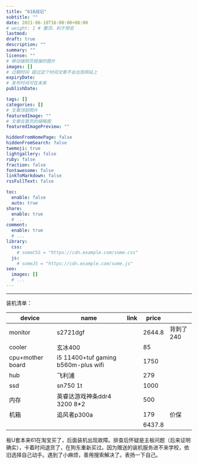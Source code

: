 ```yaml
---
title: "618战记"
subtitle: ""
date: 2021-06-18T16:00:00+08:00
# weight: 1 # 置顶，利于预览
lastmod: 
draft: true
description: ""
summary: ""
license: ""
# 移动端网页链接的图片
images: []
# 过期时间 超过这个时间文章不会出现网站上
expiryDate: 
# 发布时间可在未来
publishDate: 

tags: []
categories: []
# 文章顶部照片
featuredImage: ""
# 文章在首页的缩略图
featuredImagePreview: ""

hiddenFromHomePage: false
hiddenFromSearch: false
twemoji: true
lightgallery: false
ruby: false
fraction: false
fontawesome: false
linkToMarkdown: false
rssFullText: false

toc:
  enable: false
  auto: true
share:
  enable: true
  # ...
comment:
  enable: true
  # ...
library:
  css:
    # someCSS = "https://cdn.example.com/some.css"
  js:
    # someJS = "https://cdn.example.com/some.js"
seo:
  images: []
  # ...
---
```


<!--more-->
---
装机清单：

| device             | name                                | link | price  |        |
|------------------|-------------------------------------|------|--------|--------|
| monitor          | s2721dgf                            |      | 2644.8 | 背刺了240 |
| cooler           | 玄冰400                               |      | 85     |        |
| cpu+mother board | i5 11400+tuf gaming b560m-plus wifi |      | 1750   |        |
| hub              | 飞利浦                                 |      | 279    |        |
| ssd              | sn750 1t                            |      | 1000   |        |
| 内存               | 英睿达游戏神条ddr4 3200 8*2                |      | 500    |        |
| 机箱               | 追风者p300a                            |      | 179    | 价保     |
|                  |                                     |      | 6437.8 |        |

板U套本来61在淘宝买了，后面装机出现故障。排查后怀疑是主板问题（后来证明确实），卡着时间退货了，在狗东重新买过。因为赠送的装机服务进不来学校，依旧选择自己动手。遇到了小麻烦，善用搜索解决了。表扬一下自己。